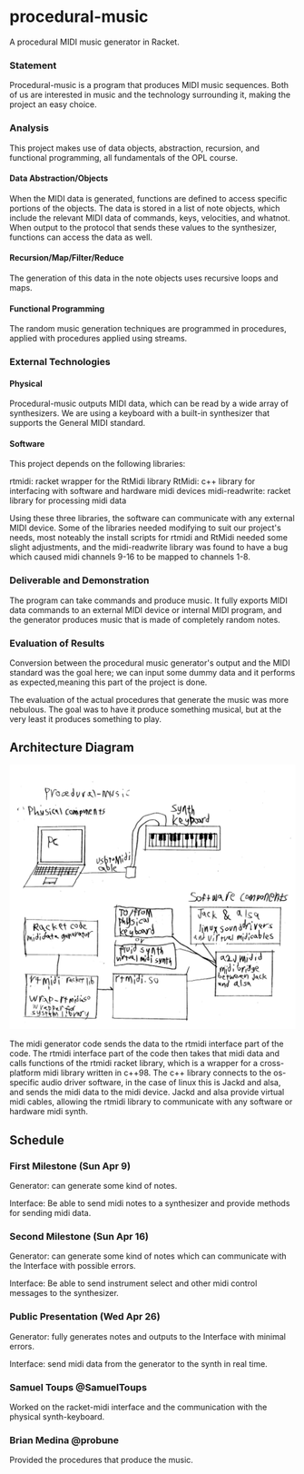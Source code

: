 # procedural-music

A procedural MIDI music generator in Racket.

### Statement
Procedural-music is a program that produces MIDI music sequences. Both of us are interested in music and the technology surrounding it, making the project an easy choice.

### Analysis
This project makes use of data objects, abstraction, recursion, and functional programming, all fundamentals of the OPL course.

#### Data Abstraction/Objects
When the MIDI data is generated, functions are defined to access specific portions of the objects. The data is stored in a list of note objects, which include the relevant MIDI data of commands, keys, velocities, and whatnot. When output to the protocol that sends these values to the synthesizer, functions can access the data as well.

#### Recursion/Map/Filter/Reduce
The generation of this data in the note objects uses recursive loops and maps.

#### Functional Programming
The random music generation techniques are programmed in procedures, applied with procedures applied using streams. 

### External Technologies

#### Physical
Procedural-music outputs MIDI data, which can be read by a wide array of synthesizers. We are using a keyboard with a built-in synthesizer that supports the General MIDI standard.

#### Software
This project depends on the following libraries:

rtmidi:         racket wrapper for the RtMidi library
RtMidi:         c++ library for interfacing with software and hardware midi devices
midi-readwrite: racket library for processing midi data

Using these three libraries, the software can communicate with any external MIDI device. Some of the libraries needed modifying to suit our project's needs, most noteably the install scripts for rtmidi and RtMidi needed some slight adjustments, and the midi-readwrite library was found to have a bug which caused midi channels 9-16 to be mapped to channels 1-8.

### Deliverable and Demonstration
The program can take commands and produce music. It fully exports MIDI data commands to an external MIDI device or internal MIDI program, and the generator produces music that is made of completely random notes.

### Evaluation of Results
Conversion between the procedural music generator's output and the MIDI standard was the goal here; we can input some dummy data and it performs as expected,meaning this part of the project is done.

The evaluation of the actual procedures that generate the music was more nebulous. The goal was to have it produce something musical, but at the very least it produces something to play.

## Architecture Diagram
![Architecture Diagram](/Procedural-Music_Components.jpg?raw=true "Architecture Diagram")

The midi generator code sends the data to the rtmidi interface part of the code. The rtmidi interface part of the code then takes that midi data and calls functions of the rtmidi racket library, which is a wrapper for a cross-platform midi library written in c++98. The c++ library connects to the os-specific audio driver software, in the case of linux this is Jackd and alsa, and sends the midi data to the midi device. Jackd and alsa provide virtual midi cables, allowing the rtmidi library to communicate with any software or hardware midi synth.

## Schedule

### First Milestone (Sun Apr 9)
Generator: can generate some kind of notes.

Interface: Be able to send midi notes to a synthesizer and provide methods for sending midi data.

### Second Milestone (Sun Apr 16)
Generator: can generate some kind of notes which can communicate with the Interface with possible errors.

Interface: Be able to send instrument select and other midi control messages to the synthesizer.

### Public Presentation (Wed Apr 26)
Generator: fully generates notes and outputs to the Interface with minimal errors.

Interface: send midi data from the generator to the synth in real time.

### Samuel Toups @SamuelToups
Worked on the racket-midi interface and the communication with the physical synth-keyboard.

### Brian Medina @probune
Provided the procedures that produce the music.
